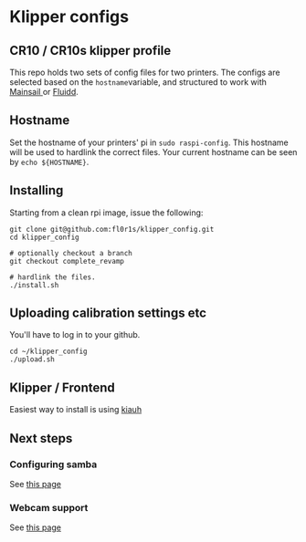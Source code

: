 # Klipper configs

## CR10 / CR10s klipper profile

This repo holds two sets of config files for two printers. The configs are selected based on the `hostname`variable, and structured to work with [Mainsail ](https://github.com/meteyou/mainsail)or [Fluidd](https://github.com/cadriel/fluidd).

## Hostname

Set the hostname of your printers' pi in `sudo raspi-config`. This hostname will be used to hardlink the correct files. Your current hostname can be seen by `echo ${HOSTNAME}`.

## Installing

Starting from a clean rpi image, issue the following:

```text
git clone git@github.com:fl0r1s/klipper_config.git
cd klipper_config 

# optionally checkout a branch
git checkout complete_revamp

# hardlink the files. 
./install.sh
```

## Uploading calibration settings etc

You'll have to log in to your github.

```text
cd ~/klipper_config
./upload.sh
```

## Klipper / Frontend

Easiest way to install is using [kiauh](https://github.com/th33xitus/KIAUH)

## Next steps

### Configuring samba

See [this page](https://3dp.tumbleweedlabs.com/firmware/klipper-firmware/setting-up-samba-for-mainsail)

### Webcam support

See [this page](https://3dp.tumbleweedlabs.com/firmware/klipper-firmware/adding-webcam-support-to-mainsail)